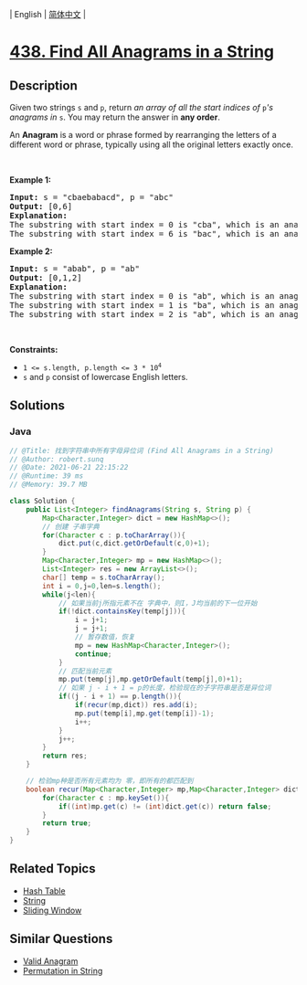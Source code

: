 
| English | [简体中文](README.md) |

# [438. Find All Anagrams in a String](https://leetcode.cn//problems/find-all-anagrams-in-a-string/)

## Description

<p>Given two strings <code>s</code> and <code>p</code>, return <em>an array of all the start indices of </em><code>p</code><em>&#39;s anagrams in </em><code>s</code>. You may return the answer in <strong>any order</strong>.</p>

<p>An <strong>Anagram</strong> is a word or phrase formed by rearranging the letters of a different word or phrase, typically using all the original letters exactly once.</p>

<p>&nbsp;</p>
<p><strong class="example">Example 1:</strong></p>

<pre>
<strong>Input:</strong> s = &quot;cbaebabacd&quot;, p = &quot;abc&quot;
<strong>Output:</strong> [0,6]
<strong>Explanation:</strong>
The substring with start index = 0 is &quot;cba&quot;, which is an anagram of &quot;abc&quot;.
The substring with start index = 6 is &quot;bac&quot;, which is an anagram of &quot;abc&quot;.
</pre>

<p><strong class="example">Example 2:</strong></p>

<pre>
<strong>Input:</strong> s = &quot;abab&quot;, p = &quot;ab&quot;
<strong>Output:</strong> [0,1,2]
<strong>Explanation:</strong>
The substring with start index = 0 is &quot;ab&quot;, which is an anagram of &quot;ab&quot;.
The substring with start index = 1 is &quot;ba&quot;, which is an anagram of &quot;ab&quot;.
The substring with start index = 2 is &quot;ab&quot;, which is an anagram of &quot;ab&quot;.
</pre>

<p>&nbsp;</p>
<p><strong>Constraints:</strong></p>

<ul>
	<li><code>1 &lt;= s.length, p.length &lt;= 3 * 10<sup>4</sup></code></li>
	<li><code>s</code> and <code>p</code> consist of lowercase English letters.</li>
</ul>


## Solutions


### Java

```Java
// @Title: 找到字符串中所有字母异位词 (Find All Anagrams in a String)
// @Author: robert.sunq
// @Date: 2021-06-21 22:15:22
// @Runtime: 39 ms
// @Memory: 39.7 MB

class Solution {
    public List<Integer> findAnagrams(String s, String p) {
        Map<Character,Integer> dict = new HashMap<>();
        // 创建 子串字典
        for(Character c : p.toCharArray()){
            dict.put(c,dict.getOrDefault(c,0)+1);
        }
        Map<Character,Integer> mp = new HashMap<>();
        List<Integer> res = new ArrayList<>();
        char[] temp = s.toCharArray();
        int i = 0,j=0,len=s.length();
        while(j<len){
            // 如果当前j所指元素不在 字典中，则I，J均当前的下一位开始
            if(!dict.containsKey(temp[j])){
                i = j+1;
                j = j+1;
                // 暂存数值，恢复
                mp = new HashMap<Character,Integer>();
                continue;
            }
            // 匹配当前元素
            mp.put(temp[j],mp.getOrDefault(temp[j],0)+1);
            // 如果 j - i + 1 = p的长度，检验现在的子字符串是否是异位词
            if((j - i + 1) == p.length()){
                if(recur(mp,dict)) res.add(i);
                mp.put(temp[i],mp.get(temp[i])-1);
                i++;
            }
            j++;
        }
        return res;
    }

    // 检验mp种是否所有元素均为 零，即所有的都匹配到
    boolean recur(Map<Character,Integer> mp,Map<Character,Integer> dict){
        for(Character c : mp.keySet()){
            if((int)mp.get(c) != (int)dict.get(c)) return false;
        }
        return true;
    }
}
```



## Related Topics

- [Hash Table](https://leetcode.cn//tag/hash-table)
- [String](https://leetcode.cn//tag/string)
- [Sliding Window](https://leetcode.cn//tag/sliding-window)

## Similar Questions

- [Valid Anagram](../valid-anagram/README_EN.md)
- [Permutation in String](../permutation-in-string/README_EN.md)
